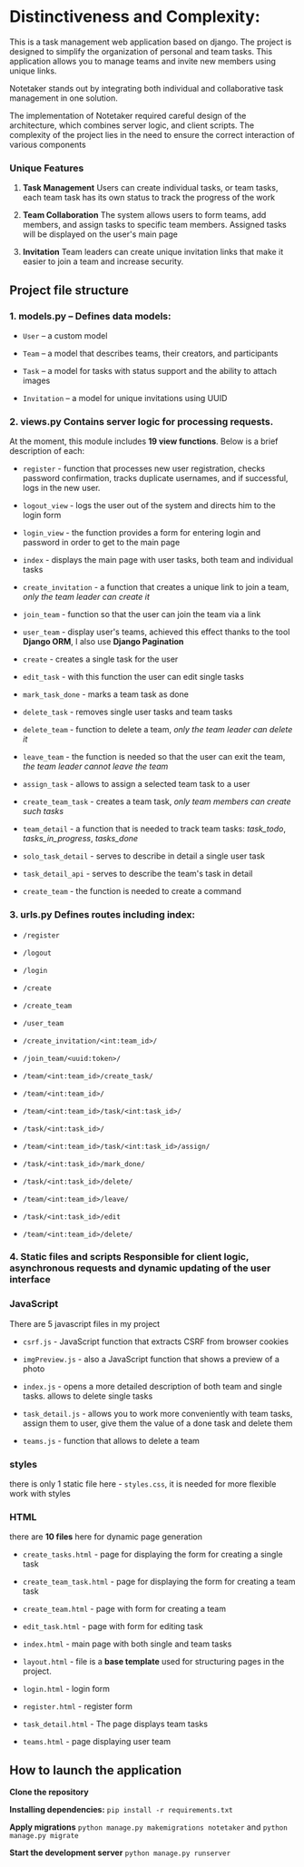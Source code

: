 # Distinctiveness and Complexity:

This is a task management web application based on django. The project is designed to simplify the organization of personal and team tasks. This application allows you to manage teams and invite new members using unique links.

Notetaker stands out by integrating both individual and collaborative task management in one solution.

The implementation of Notetaker required careful design of the architecture, which combines server logic, and client scripts. The complexity of the project lies in the need to ensure the correct interaction of various components

### Unique Features

1. **Task Management** Users can create individual tasks, or team tasks, each team task has its own status to track the progress of the work

2. **Team Collaboration** The system allows users to form teams, add members, and assign tasks to specific team members. Assigned tasks will be displayed on the user's main page

3. **Invitation** Team leaders can create unique invitation links that make it easier to join a team and increase security.

## Project file structure

### 1. **models.py** – Defines data models:

- `User` – a custom model

- `Team` – a model that describes teams, their creators, and participants

- `Task` – a model for tasks with status support and the ability to attach images

- `Invitation` – a model for unique invitations using UUID

### 2. **views.py** Contains server logic for processing requests.

At the moment, this module includes **19 view functions**. Below is a brief description of each:

- `register` - function that processes new user registration, checks password confirmation, tracks duplicate usernames, and if successful, logs in the new user.

- `logout_view` - logs the user out of the system and directs him to the login form

- `login_view` - the function provides a form for entering login and password in order to get to the main page

- `index` - displays the main page with user tasks, both team and individual tasks

- `create_invitation` - a function that creates a unique link to join a team, _only the team leader can create it_

- `join_team` - function so that the user can join the team via a link

- `user_team` - display user's teams, achieved this effect thanks to the tool **Django ORM**, I also use **Django Pagination**

- `create` - creates a single task for the user

- `edit_task` - with this function the user can edit single tasks

- `mark_task_done` - marks a team task as done

- `delete_task` - removes single user tasks and team tasks

- `delete_team` - function to delete a team, _only the team leader can delete it_

- `leave_team` - the function is needed so that the user can exit the team, _the team leader cannot leave the team_

- `assign_task` - allows to assign a selected team task to a user

- `create_team_task` - creates a team task, _only team members can create such tasks_

- `team_detail` - a function that is needed to track team tasks: _task_todo_, _tasks_in_progress_, _tasks_done_

- `solo_task_detail` - serves to describe in detail a single user task

- `task_detail_api` - serves to describe the team's task in detail

- `create_team` - the function is needed to create a command

### 3. **urls.py** Defines routes including index:

- `/register`

- `/logout`

- `/login`

- `/create`

- `/create_team`

- `/user_team`

- `/create_invitation/<int:team_id>/`

- `/join_team/<uuid:token>/`

- `/team/<int:team_id>/create_task/`

- `/team/<int:team_id>/`

- `/team/<int:team_id>/task/<int:task_id>/`

- `/task/<int:task_id>/`

- `/team/<int:team_id>/task/<int:task_id>/assign/`

- `/task/<int:task_id>/mark_done/`

- `/task/<int:task_id>/delete/`

- `/team/<int:team_id>/leave/`

- `/task/<int:task_id>/edit`

- `/team/<int:team_id>/delete/`

### 4. **Static files and scripts** Responsible for client logic, asynchronous requests and dynamic updating of the user interface

### **JavaScript**

There are 5 javascript files in my project

- `csrf.js` - JavaScript function that extracts CSRF from browser cookies

- `imgPreview.js` - also a JavaScript function that shows a preview of a photo

- `index.js` - opens a more detailed description of both team and single tasks. allows to delete single tasks

- `task_detail.js` - allows you to work more conveniently with team tasks, assign them to user, give them the value of a done task and delete them

- `teams.js` - function that allows to delete a team

### **styles**

there is only 1 static file here - `styles.css`, it is needed for more flexible work with styles

### **HTML**

there are **10 files** here for dynamic page generation

- `create_tasks.html` - page for displaying the form for creating a single task

- `create_team_task.html` - page for displaying the form for creating a team task

- `create_team.html` - page with form for creating a team

- `edit_task.html` - page with form for editing task

- `index.html` - main page with both single and team tasks

- `layout.html` - file is a **base template** used for structuring pages in the project.

- `login.html` - login form

- `register.html` - register form

- `task_detail.html` - The page displays team tasks

- `teams.html` - page displaying user team

## How to launch the application

**Clone the repository**

**Installing dependencies:** `pip install -r requirements.txt`

**Apply migrations** `python manage.py makemigrations notetaker` and `python manage.py migrate`

**Start the development server** `python manage.py runserver`
